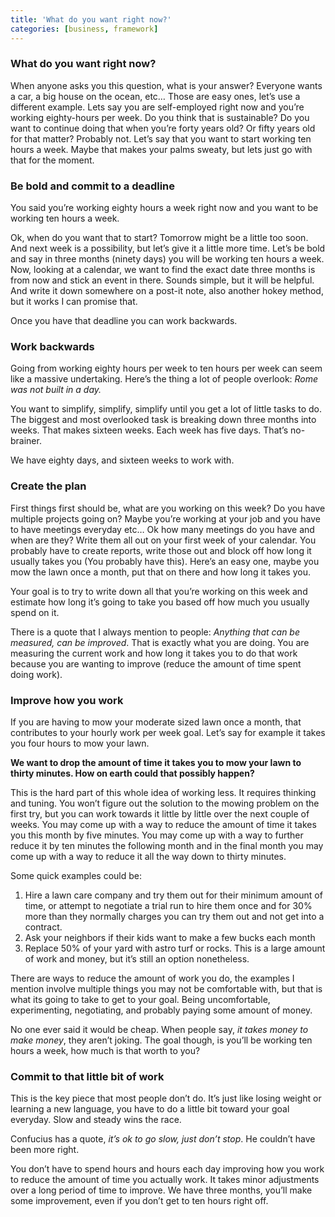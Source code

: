 ```yaml
---
title: 'What do you want right now?'
categories: [business, framework]
---
```


### What do you want right now?

When anyone asks you this question, what is your answer? Everyone wants a car, a big house on the ocean, etc… Those are easy ones, let’s use a different example. Lets say you are self-employed right now and you’re working eighty-hours per week. Do you think that is sustainable? Do you want to continue doing that when you’re forty years old? Or fifty years old for that matter? Probably not. Let’s say that you want to start working ten hours a week. Maybe that makes your palms sweaty, but lets just go with that for the moment.

### Be bold and commit to a deadline

You said you’re working eighty hours a week right now and you want to be working ten hours a week. 

Ok, when do you want that to start? Tomorrow might be a little too soon. And next week is a possibility, but let’s give it a little more time. Let’s be bold and say in three months (ninety days) you will be working ten hours a week. Now, looking at a calendar, we want to find the exact date three months is from now and stick an event in there. Sounds simple, but it will be helpful. And write it down somewhere on a post-it note, also another hokey method, but it works I can promise that. 

Once you have that deadline you can work backwards. 

### Work backwards 

Going from working eighty hours per week to ten hours per week can seem like a massive undertaking. Here’s the thing a lot of people overlook: _Rome was not built in a day._ 

You want to simplify, simplify, simplify until you get a lot of little tasks to do. The biggest and most overlooked task is breaking down three months into weeks. That makes sixteen weeks. Each week has five days. That’s no-brainer. 

We have eighty days, and sixteen weeks to work with.

### Create the plan

First things first should be, what are you working on this week? Do you have multiple projects going on? Maybe you’re working at your job and you have to have meetings everyday etc… Ok how many meetings do you have and when are they? Write them all out on your first week of your calendar. You probably have to create reports, write those out and block off how long it usually takes you (You probably have this). Here’s an easy one, maybe you mow the lawn once a month, put that on there and how long it takes you. 

Your goal is to try to write down all that you’re working on this week and estimate how long it’s going to take you based off how much you usually spend on it.

There is a quote that I always mention to people: _Anything that can be measured, can be improved_. That is exactly what you are doing. You are measuring the current work and how long it takes you to do that work because you are wanting to improve (reduce the amount of time spent doing work). 

### Improve how you work

If you are having to mow your moderate sized lawn once a month, that contributes to your hourly work per week goal. Let’s say for example it takes you four hours to mow your lawn. 

**We want to drop the amount of time it takes you to mow your lawn to thirty minutes. How on earth could that possibly happen?** 

This is the hard part of this whole idea of working less. It requires thinking and tuning. You won’t figure out the solution to the mowing problem on the first try, but you can work towards it little by little over the next couple of weeks. You may come up with a way to reduce the amount of time it takes you this month by five minutes. You may come up with a way to further reduce it by ten minutes the following month and in the final month you may come up with a way to reduce it all the way down to thirty minutes. 

Some quick examples could be: 
1. Hire a lawn care company and try them out for their minimum amount of time, or attempt to negotiate a trial run to hire them once and for 30% more than they normally charges you can try them out and not get into a contract.
2. Ask your neighbors if their kids want to make a few bucks each month
3. Replace 50% of your yard with astro turf or rocks. This is a large amount of work and money, but it’s still an option nonetheless. 

There are ways to reduce the amount of work you do, the examples I mention involve multiple things you may not be comfortable with, but that is what its going to take to get to your goal. Being uncomfortable, experimenting, negotiating, and probably paying some amount of money.  

No one ever said it would be cheap.  When people say, _it takes money to make money_, they aren’t joking.  The goal though, is you’ll be working ten hours a week, how much is that worth to you?

### Commit to that little bit of work

This is the key piece that most people don’t do. It’s just like losing weight or learning a new language, you have to do a little bit toward your goal everyday. Slow and steady wins the race. 

Confucius has a quote, _it’s ok to go slow, just don’t stop_. He couldn’t have been more right. 

You don’t have to spend hours and hours each day improving how you work to reduce the amount of time you actually work. It takes minor adjustments over a long period of time to improve.  We have three months, you’ll make some improvement, even if you don’t get to ten hours right off. 

